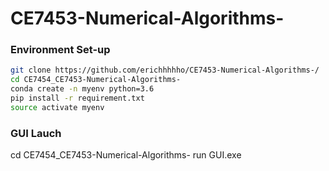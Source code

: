 # CE7453-Numerical-Algorithms-

### Environment Set-up

```bash
git clone https://github.com/erichhhhho/CE7453-Numerical-Algorithms-/
cd CE7454_CE7453-Numerical-Algorithms-
conda create -n myenv python=3.6
pip install -r requirement.txt
source activate myenv
```

### GUI Lauch
cd CE7454_CE7453-Numerical-Algorithms-
run GUI.exe
